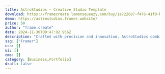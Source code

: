```yaml
---
title: AstroStudios — Creative Studio Template
download: https://framecreate.lemonsqueezy.com/buy/1a722687-f476-41f0-b6b8-1d1d6b7b74b6
demo: https://astrostudios.framer.website/
price: 50
author: "frame.create"
date: 2024-11-30T09:47:02.956Z
description: "Crafted with precision and innovation, AstroStudios combines unique design elements with intuitive functionality, it's a launchpad for creative studios, agencies, and freelancers to showcase their work with style and sophistication."
ssg: ["Framer"]
css: []
ui: []
cms: []
category: [Business,Portfolio]
draft: false
---
```

